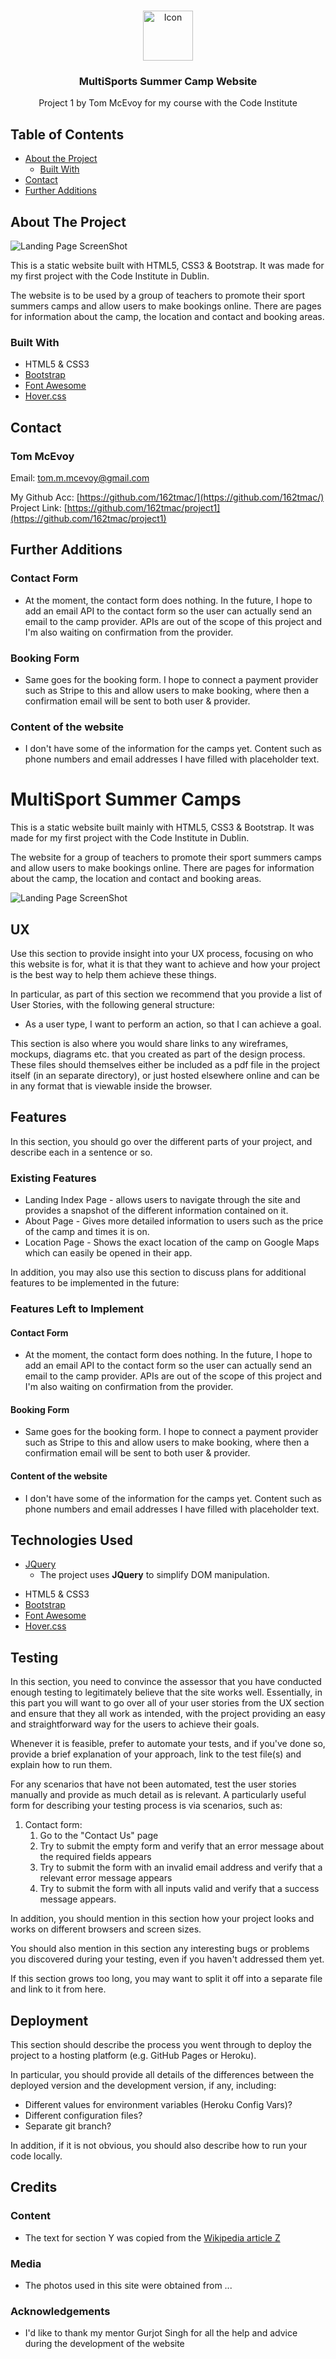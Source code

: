 <br />
<p align="center">
  <a href="https://github.com/162tmac/project1">
    <img src="assets/images/favicon.ico" alt="Icon" width="80" height="80">
  </a>

  <h3 align="center">MultiSports Summer Camp Website</h3>

  <p align="center">
    Project 1 by Tom McEvoy for my course with the Code Institute
    <br />

  </p>
</p>



## Table of Contents

* [About the Project](#about-the-project)
  * [Built With](#built-with)
* [Contact](#contact)
* [Further Additions](#further-additions)



## About The Project

![Landing Page ScreenShot](./assets/images/README-images/landing-screenshot.JPG)

This is a static website built with HTML5, CSS3 & Bootstrap. It was made for my first project with the Code Institute in Dublin.

The website is to be used by a group of teachers to promote their sport summers camps and allow users to make bookings online.
There are pages for information about the camp, the location and contact and booking areas.



### Built With

* HTML5 & CSS3
* [Bootstrap](https://getbootstrap.com/)
* [Font Awesome](https://fontawesome.com/)
* [Hover.css](https://ianlunn.github.io/Hover/)



## Contact

### Tom McEvoy


Email: tom.m.mcevoy@gmail.com

My Github Acc: [https://github.com/162tmac/](https://github.com/162tmac/) <br />
Project Link:  [https://github.com/162tmac/project1](https://github.com/162tmac/project1)



## Further Additions

### Contact Form
* At the moment, the contact form does nothing.
In the future, I hope to add an email API to the contact form so the user can actually send an email to the camp provider.
APIs are out of the scope of this project and I'm also waiting on confirmation from the provider.

### Booking Form
* Same goes for the booking form.
I hope to connect a payment provider such as Stripe to this and allow users to make booking, where then a confirmation email will be sent to both user & provider.

### Content of the website
* I don't have some of the information for the camps yet.
Content such as phone numbers and email addresses I have filled with placeholder text.




# MultiSport Summer Camps

This is a static website built mainly with HTML5, CSS3 & Bootstrap. It was made for my first project with the Code Institute in Dublin.

The website for a group of teachers to promote their sport summers camps and allow users to make bookings online.
There are pages for information about the camp, the location and contact and booking areas.

![Landing Page ScreenShot](./assets/images/README-images/landing-screenshot.JPG)
 
## UX
 
Use this section to provide insight into your UX process, focusing on who this website is for, what it is that they want to achieve and how your project is the best way to help them achieve these things.

In particular, as part of this section we recommend that you provide a list of User Stories, with the following general structure:
- As a user type, I want to perform an action, so that I can achieve a goal.

This section is also where you would share links to any wireframes, mockups, diagrams etc. that you created as part of the design process. These files should themselves either be included as a pdf file in the project itself (in an separate directory), or just hosted elsewhere online and can be in any format that is viewable inside the browser.

## Features

In this section, you should go over the different parts of your project, and describe each in a sentence or so.
 
### Existing Features
- Landing Index Page - allows users to navigate through the site and provides a snapshot of the different information contained on it.
- About Page - Gives more detailed information to users such as the price of the camp and times it is on.
- Location Page - Shows the exact location of the camp on Google Maps which can easily be opened in their app.

In addition, you may also use this section to discuss plans for additional features to be implemented in the future:

### Features Left to Implement
#### Contact Form
* At the moment, the contact form does nothing.
In the future, I hope to add an email API to the contact form so the user can actually send an email to the camp provider.
APIs are out of the scope of this project and I'm also waiting on confirmation from the provider.

#### Booking Form
* Same goes for the booking form.
I hope to connect a payment provider such as Stripe to this and allow users to make booking, where then a confirmation email will be sent to both user & provider.

#### Content of the website
* I don't have some of the information for the camps yet.
Content such as phone numbers and email addresses I have filled with placeholder text.

## Technologies Used

- [JQuery](https://jquery.com)
    - The project uses **JQuery** to simplify DOM manipulation.
* HTML5 & CSS3
* [Bootstrap](https://getbootstrap.com/)
* [Font Awesome](https://fontawesome.com/)
* [Hover.css](https://ianlunn.github.io/Hover/)


## Testing

In this section, you need to convince the assessor that you have conducted enough testing to legitimately believe that the site works well. Essentially, in this part you will want to go over all of your user stories from the UX section and ensure that they all work as intended, with the project providing an easy and straightforward way for the users to achieve their goals.

Whenever it is feasible, prefer to automate your tests, and if you've done so, provide a brief explanation of your approach, link to the test file(s) and explain how to run them.

For any scenarios that have not been automated, test the user stories manually and provide as much detail as is relevant. A particularly useful form for describing your testing process is via scenarios, such as:

1. Contact form:
    1. Go to the "Contact Us" page
    2. Try to submit the empty form and verify that an error message about the required fields appears
    3. Try to submit the form with an invalid email address and verify that a relevant error message appears
    4. Try to submit the form with all inputs valid and verify that a success message appears.

In addition, you should mention in this section how your project looks and works on different browsers and screen sizes.

You should also mention in this section any interesting bugs or problems you discovered during your testing, even if you haven't addressed them yet.

If this section grows too long, you may want to split it off into a separate file and link to it from here.

## Deployment

This section should describe the process you went through to deploy the project to a hosting platform (e.g. GitHub Pages or Heroku).

In particular, you should provide all details of the differences between the deployed version and the development version, if any, including:
- Different values for environment variables (Heroku Config Vars)?
- Different configuration files?
- Separate git branch?

In addition, if it is not obvious, you should also describe how to run your code locally.


## Credits

### Content
- The text for section Y was copied from the [Wikipedia article Z](https://en.wikipedia.org/wiki/Z)

### Media
- The photos used in this site were obtained from ...

### Acknowledgements

- I'd like to thank my mentor Gurjot Singh for all the help and advice during the development of the website
